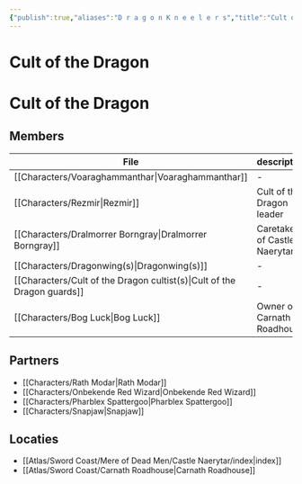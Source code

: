 ```yaml
---
{"publish":true,"aliases":"D r a g o n K n e e l e r s","title":"Cult of the Dragon","created":"2025-07-15","modified":"2025-07-21T20:42:43.153+02:00","published":"2025-07-15","cssclasses":""}
---
```


# Cult of the Dragon

# Cult of the Dragon

## Members
| File                                                                           | description                  | deceased |
| ------------------------------------------------------------------------------ | ---------------------------- | -------- |
| [[Characters/Voaraghammanthar\|Voaraghammanthar]]                   | \-                           | \-       |
| [[Characters/Rezmir\|Rezmir]]                                       | Cult of the Dragon leader    | \-       |
| [[Characters/Dralmorrer Borngray\|Dralmorrer Borngray]]             | Caretaker of Castle Naerytar | \-       |
| [[Characters/Dragonwing(s)\|Dragonwing(s)]]                         | \-                           | \-       |
| [[Characters/Cult of the Dragon cultist(s)\|Cult of the Dragon guards]] | \-                           | \-       |
| [[Characters/Bog Luck\|Bog Luck]]                                   | Owner of Carnath Roadhouse   | \-       |


## Partners
- [[Characters/Rath Modar\|Rath Modar]]
- [[Characters/Onbekende Red Wizard\|Onbekende Red Wizard]]
- [[Characters/Pharblex Spattergoo\|Pharblex Spattergoo]]
- [[Characters/Snapjaw\|Snapjaw]]

## Locaties
- [[Atlas/Sword Coast/Mere of Dead Men/Castle Naerytar/index\|index]]
- [[Atlas/Sword Coast/Carnath Roadhouse\|Carnath Roadhouse]]
